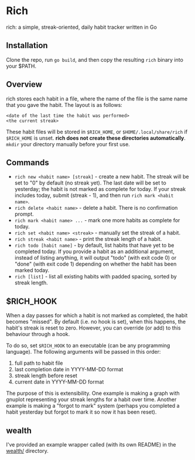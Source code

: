 # Rich
rich: a simple, streak-oriented, daily habit tracker written in Go

## Installation
Clone the repo, run ``go build``, and then copy the resulting ``rich`` binary
into your $PATH.

## Overview
rich stores each habit in a file, where the name of the file is the same name
that you gave the habit. The layout is as follows:
```
<date of the last time the habit was performed>
<the current streak>
```
These habit files will be stored in ``$RICH_HOME``, or ``$HOME/.local/share/rich``
if ``$RICH_HOME`` is unset. **rich does not create these directories automatically**.
``mkdir`` your directory manually before your first use.

## Commands
- ``rich new <habit name> [streak]`` - create a new habit.
The streak will be set to "0" by default (no streak yet). The last date will be
set to yesterday; the habit is not marked as complete for today. If your
streak includes today, submit (streak - 1), and then run ``rich mark <habit name>``.
- ``rich delete <habit name>`` - delete a habit. There is no confirmation prompt.
- ``rich mark <habit name> ...`` - mark one more habits as complete for today.
- ``rich set <habit name> <streak>`` - manually set the streak of a habit.
- ``rich streak <habit name>`` - print the streak length of a habit.
- ``rich todo [habit name]`` - by default, list habits that have yet to be
completed today. If you provide a habit as an additional argument, instead of
listing anything, it will output "todo" (with exit code 0) or "done" (with exit
code 1) depending on whether the habit has been marked today.
- ``rich [list]`` - list all existing habits with padded spacing, sorted by
streak length.

## $RICH_HOOK
When a day passes for which a habit is not marked as completed, the habit
becomes "missed". By default (i.e. no hook is set), when this happens, the
habit's streak is reset to zero. However, you can override (or add) to this
behaviour through a hook.

To do so, set ``$RICH_HOOK`` to an executable (can be any programming
language). The following arguments will be passed in this order:
1. full path to habit file
2. last completion date in YYYY-MM-DD format
3. streak length before reset
4. current date in YYYY-MM-DD format

The purpose of this is extensibility. One example is making a graph with
gnuplot representing your streak lengths for a habit over time. Another example
is making a "forgot to mark" system (perhaps you completed a habit yesterday
but forgot to mark it so now it has been reset).

## wealth
I've provided an example wrapper called (with its own README) in the
[wealth/](https://github.com/michaelskyba/rich/tree/master/wealth) directory.
